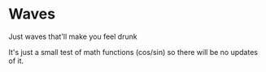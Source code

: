 # Waves
Just waves that'll make you feel drunk

It's just a small test of math functions (cos/sin) so there will be no updates of it.

